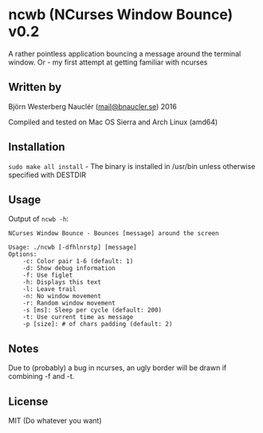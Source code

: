 # ncwb (NCurses Window Bounce) v0.2
A rather pointless application bouncing a message around the terminal window. Or - my first attempt at getting familiar with ncurses

## Written by
Björn Westerberg Nauclér (mail@bnaucler.se) 2016

Compiled and tested on Mac OS Sierra and Arch Linux (amd64)

## Installation
`sudo make all install` - The binary is installed in /usr/bin unless otherwise specified with DESTDIR

## Usage
Output of `ncwb -h`:  
```
NCurses Window Bounce - Bounces [message] around the screen

Usage: ./ncwb [-dfhlnrstp] [message]
Options:
	-c: Color pair 1-6 (default: 1)
	-d: Show debug information
	-f: Use figlet
	-h: Displays this text
	-l: Leave trail
	-n: No window movement
	-r: Random window movement
	-s [ms]: Sleep per cycle (default: 200)
	-t: Use current time as message
	-p [size]: # of chars padding (default: 2)
```

## Notes
Due to (probably) a bug in ncurses, an ugly border will be drawn if combining -f and -t.

## License
MIT (Do whatever you want)
